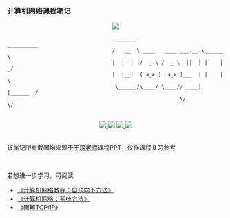 ### 计算机网络课程笔记

<div align=center>
  <a href="[https://github.com/catchcodes/github-readme-stats](https://git.io/typing-svg)">
    <img src="https://readme-typing-svg.demolab.com?font=Noto+Serif+Simplified+Chinese&pause=1000&color=696969&width=500&lines=有言：备飨宴为高朋接风，斟琼浆替挚友洗尘。">
  </a>
</div> 


```
                                   _______                     __________ 
                                  /  .__. \ ____   ____ ___.__.\______   \
                                  |  |  | |/  _ \ /  _ \  ||  | |    |  _/
                                  |  |__|  ( <_> )  <_> )___  | |    |   \
                                   \______/\____/ \____// ____| |______  /
                                                        \/             \/ 
```

</br>

<div align=center>
  <a href="https://github.com/catchcodes">
    <img src="https://img.shields.io/badge/%E6%AC%A7%E9%98%B3%E6%96%8C-catchcodes-brightgreen">
  </a>
  <img src="https://img.shields.io/github/stars/catchcodes/ComputeNet_Notes.svg">
  <a href="https://github.com/catchcodes/catchcodes.github.io/blob/master/LICENSE.txt">
    <img src="https://img.shields.io/badge/LICENSE-Apache--2.0-success">
  </a>
  <a href="https://wpa.qq.com/msgrd?v=3&uin=1994143440&site=qq&menu=yes&jumpflag=1">
    <img src="https://img.shields.io/badge/QQ-%F0%9F%8C%9E%20-yellowgreen">
  </a>  
</div>

</br>

该笔记所有截图均来源于[王琛老师](http://www.chenwang.net.cn/)课程PPT，仅作课程复习参考

</br>

若想进一步学习，可阅读
* [《计算机网络教程：自顶向下方法》](https://pan.baidu.com/s/12Pbm4s0jFExKdBiso4Mt8Q&passport=gkpg)
* [《计算机网络：系统方法》](https://pan.baidu.com/s/1DIAMPFeMs6npr8WFaHFSWA&passport=jvdp)
* [《图解TCP/IP》](https://pan.baidu.com/s/19YdaUV5gE7sAma43w0FcEg&passport=12mt)


